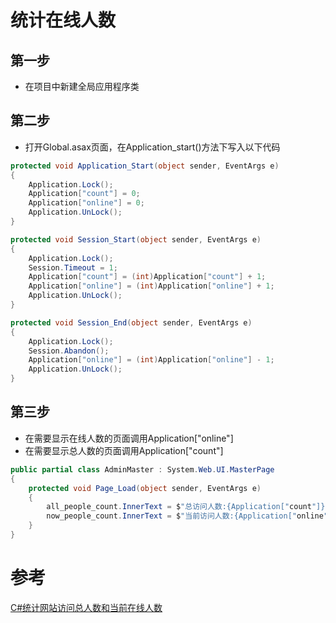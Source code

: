 # 统计在线人数

## 第一步

* 在项目中新建全局应用程序类

## 第二步

* 打开Global.asax页面，在Application_start()方法下写入以下代码

```csharp
protected void Application_Start(object sender, EventArgs e)
{
    Application.Lock();
    Application["count"] = 0;
    Application["online"] = 0;
    Application.UnLock();
}

protected void Session_Start(object sender, EventArgs e)
{
    Application.Lock();
    Session.Timeout = 1;
    Application["count"] = (int)Application["count"] + 1;
    Application["online"] = (int)Application["online"] + 1;
    Application.UnLock();
}

protected void Session_End(object sender, EventArgs e)
{
    Application.Lock();
    Session.Abandon();
    Application["online"] = (int)Application["online"] - 1;
    Application.UnLock();
}
```

## 第三步

* 在需要显示在线人数的页面调用Application["online"]
* 在需要显示总人数的页面调用Application["count"]

```csharp
public partial class AdminMaster : System.Web.UI.MasterPage
{
    protected void Page_Load(object sender, EventArgs e)
    {
        all_people_count.InnerText = $"总访问人数:{Application["count"]}";
        now_people_count.InnerText = $"当前访问人数:{Application["online"]}";
    }
}
```

# 参考
[C#统计网站访问总人数和当前在线人数](https://www.cnblogs.com/xuxiaoshuan/p/3613340.html)
